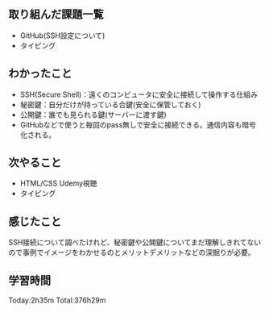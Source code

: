 ## 取り組んだ課題一覧
 - GitHub(SSH設定について)
 - タイピング
## わかったこと
 - SSH(Secure Shell)：遠くのコンピュータに安全に接続して操作する仕組み
 - 秘密鍵：自分だけが持っている合鍵(安全に保管しておく)
 - 公開鍵：誰でも見られる鍵(サーバーに渡す鍵)
 - GitHubなどで使うと毎回のpass無しで安全に接続できる。通信内容も暗号化される。
## 次やること
 - HTML/CSS Udemy視聴
 - タイピング
## 感じたこと
SSH接続について調べたけれど、秘密鍵や公開鍵についてまだ理解しきれてないので事例でイメージをわかせるのとメリットデメリットなどの深掘りが必要。
## 学習時間
Today:2h35m  Total:376h29m